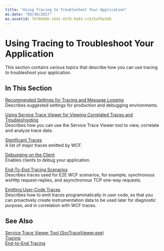 ```yaml
---
title: "Using Tracing to Troubleshoot Your Application"
ms.date: "03/30/2017"
ms.assetid: 7676b9bb-cbd1-41fd-9a93-cc615af6e2d0
---
```

# Using Tracing to Troubleshoot Your Application
This section contains various topics that describe how you can use tracing to troubleshoot your application.  
  
## In This Section  
 [Recommended Settings for Tracing and Message Logging](../../../../../docs/framework/wcf/diagnostics/tracing/recommended-settings-for-tracing-and-message-logging.md)  
 Describes suggested settings for production and debugging environments.  
  
 [Using Service Trace Viewer for Viewing Correlated Traces and Troubleshooting](../../../../../docs/framework/wcf/diagnostics/tracing/using-service-trace-viewer-for-viewing-correlated-traces-and-troubleshooting.md)  
 Describes how you can use the Service Trace Viewer tool to view, correlate and analyze trace data.  
  
 [Significant Traces](../../../../../docs/framework/wcf/diagnostics/tracing/significant-traces.md)  
 A list of major traces emitted by WCF.  
  
 [Debugging on the Client](../../../../../docs/framework/wcf/diagnostics/tracing/debugging-on-the-client.md)  
 Enables clients to debug your application.  
  
 [End-To-End Tracing Scenarios](../../../../../docs/framework/wcf/diagnostics/tracing/end-to-end-tracing-scenarios.md)  
 Describes traces used for E2E WCF scenarios, for example, synchronous wsHttp request-replies, and asynchronous TCP one-way requests.  
  
 [Emitting User-Code Traces](../../../../../docs/framework/wcf/diagnostics/tracing/emitting-user-code-traces.md)  
 Describes how to emit traces programmatically in user code, so that you can proactively create instrumentation data to be used later for diagnostic purpose, and in correlation with WCF traces.  
  
## See Also  
 [Service Trace Viewer Tool (SvcTraceViewer.exe)](../../../../../docs/framework/wcf/service-trace-viewer-tool-svctraceviewer-exe.md)  
 [Tracing](../../../../../docs/framework/wcf/diagnostics/tracing/index.md)  
 [End-to-End Tracing](../../../../../docs/framework/wcf/diagnostics/tracing/end-to-end-tracing.md)
